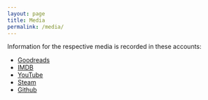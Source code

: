 ```yaml
---
layout: page
title: Media
permalink: /media/
---
```


Information for the respective media is recorded in these accounts:

- [Goodreads][goodreads]
- [IMDB][imdb]
- [YouTube][youtube]
- [Steam][steam]
- [Github][github]

<!-- ## Mathematics

## Computics

## Software Engineering

## Economics

## Politics

## Culture

## Science

## Business

## Technology

##  -->

[goodreads]: https://www.goodreads.com/review/list/91617543?ref=nav_mybooks
[imdb]: https://www.imdb.com/user/ur118320767/ratings?ref_=nv_usr_rt_4
[steam]: https://steamcommunity.com/profiles/76561198147346901/
[youtube]: https://www.youtube.com/user/SpiralSpawn52/playlists?view_as=subscriber
[github]: https://github.com/riib11?tab=repositories
